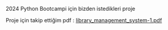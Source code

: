 2024 Python Bootcampi için bizden istedikleri proje

Proje için takip ettiğim pdf : [library_management_system-1.pdf](https://github.com/burakabaanoz/Akbank-Python-Bootcamp-Yeni-Nesil-Proje-Kamp-Projesi/files/14329066/library_management_system-1.pdf)
